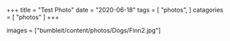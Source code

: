 +++
title = "Test Photo"
date = "2020-06-18"
tags = [
  "photos",
]
catagories = [
  "photos"
]
+++

images  = ["bumbleit/content/photos/Dogs/Finn2.jpg"]
